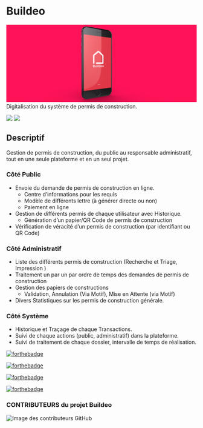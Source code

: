 # Buildeo
 <img  src='illustration.png'> 
Digitalisation du système de permis de construction.

 <img height='50' src='https://seeklogo.com/images/F/flutter-logo-304BF94F55-seeklogo.com.png'>  <img height='50' src='https://static.djangoproject.com/img/logos/django-logo-negative.png'>
 
## Descriptif
Gestion de permis de construction, du public au responsable administratif, tout en une seule plateforme et en un seul projet. 

### Côté Public
- Envoie du demande de permis de construction en ligne.
  - Centre d’informations pour les requis
  - Modèle  de différents lettre (à générer directe ou non)
  - Paiement en ligne
- Gestion de différents permis de chaque utilisateur avec Historique.
  - Génération d’un papier/QR Code de permis de construction 
- Vérification de véracité d’un permis de construction (par identifiant ou QR Code)

### Côté Administratif
- Liste des différents permis de construction (Recherche et Triage, Impression )
- Traitement un par un par ordre de temps des demandes de permis de construction
- Gestion des papiers de constructions
  - Validation, Annulation (Via Motif), Mise en Attente (via Motif)
- Divers Statistiques sur les permis de construction générale.

### Côté Système
- Historique et Traçage de chaque Transactions.
- Suivi de chaque actions (public, administratif) dans la plateforme.
- Suivi de traitement de chaque dossier, intervalle de temps de réalisation.



[![forthebadge](https://forthebadge.com/images/badges/built-by-developers.svg)](https://forthebadge.com)

[![forthebadge](https://forthebadge.com/images/badges/its-not-a-lie-if-you-believe-it.svg)](https://forthebadge.com)

[![forthebadge](https://forthebadge.com/images/badges/makes-people-smile.svg)](https://forthebadge.com)

[![forthebadge](https://forthebadge.com/images/badges/open-source.svg)](https://forthebadge.com)

<h3>CONTRIBUTEURS du projet Buildeo</h3>

![Image des contributeurs GitHub](https://contrib.rocks/image?repo=iTeam-S/Buildeo)
